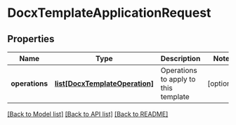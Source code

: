 # DocxTemplateApplicationRequest

## Properties
Name | Type | Description | Notes
------------ | ------------- | ------------- | -------------
**operations** | [**list[DocxTemplateOperation]**](DocxTemplateOperation.md) | Operations to apply to this template | [optional] 

[[Back to Model list]](../README.md#documentation-for-models) [[Back to API list]](../README.md#documentation-for-api-endpoints) [[Back to README]](../README.md)


